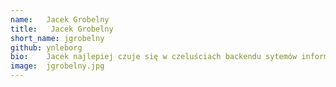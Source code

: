 ```yaml
---
name:   Jacek Grobelny
title:   Jacek Grobelny
short_name: jgrobelny
github: ynleborg
bio:    Jacek najlepiej czuje się w czeluściach backendu sytemów informatycznych. Lubi rozwiązywać problemy szczególnie w momencie, gdy zaczynają powstawać o nich memy. Tata dwóch urwisów. W wolnym czasie chłonie, choć nie bezkrytycznie, wszelkie przejawy popkultury ze szczególną słabością do dwunastej muzy.
image:  jgrobelny.jpg
---
```


